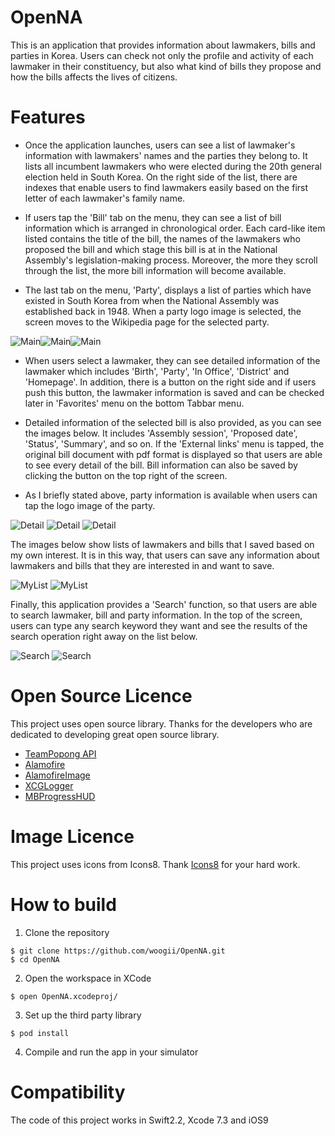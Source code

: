 # OpenNA
This is an application that provides information about lawmakers, bills and parties in Korea. Users can check not only the profile and activity of each lawmaker in their constituency, but also what kind of bills they propose and how the bills affects the lives of citizens.

# Features 

* Once the application launches, users can see a list of lawmaker's information with lawmakers' names and the parties they belong to. It lists all incumbent lawmakers who were elected during the 20th general election held in South Korea. On the right side of the list, there are indexes that enable users to find lawmakers easily based on the first letter of each lawmaker's family name. 

* If users tap the 'Bill' tab on the menu, they can see a list of bill information which is arranged in chronological order. Each card-like item listed contains the title of the bill, the names of the lawmakers who proposed the bill and which stage this bill is at in the National Assembly's legislation-making process. Moreover, the more they scroll through the list, the more bill information will become available. 

* The last tab on the menu, 'Party', displays a list of parties which have existed in South Korea from when the National Assembly was established back in 1948. When a party logo image is selected, the screen moves to the Wikipedia page for the selected party.

![Main](ScreenShot/Main_Lawmaker.PNG)![Main](ScreenShot/Main_Bill.PNG)![Main](ScreenShot/Main_Party.PNG)  

* When users select a lawmaker, they can see detailed information of the lawmaker which includes 'Birth', 'Party', 'In Office', 'District' and 'Homepage'. In addition, there is a button on the right side and if users push this button, the lawmaker information is saved and can be checked later in 'Favorites' menu on the bottom Tabbar menu. 

* Detailed information of the selected bill is also provided, as you can see the images below. It includes 'Assembly session', 'Proposed date', 'Status', 'Summary', and so on. If the 'External links' menu is tapped, the original bill document with pdf format is displayed so that users are able to see every detail of the bill. Bill information can also be saved by clicking the button on the top right of the screen.

* As I briefly stated above, party information is available when users can tap the logo image of the party.

![Detail](ScreenShot/Lawmaker_Detail.PNG)
![Detail](ScreenShot/Bill_Detail.PNG)
![Detail](ScreenShot/Party_Detail.PNG)

The images below show lists of lawmakers and bills that I saved based on my own interest. It is in this way, that users can save any information about lawmakers and bills that they are interested in and want to save.

![MyList](ScreenShot/Lawmaker_InList.PNG)
![MyList](ScreenShot/Bill_InList.PNG)

Finally, this application provides a 'Search' function, so that users are able to search lawmaker, bill and party information. In the top of the screen, users can type any search keyword they want and see the results of the search operation right away on the list below.

![Search](ScreenShot/Search_Result_Ahn.PNG)
![Search](ScreenShot/Search_Result_Park.PNG)


# Open Source Licence

This project uses open source library. Thanks for the developers who are dedicated to developing great open source library. 

*  [TeamPopong API](http://data.popong.com/)
*  [Alamofire](https://github.com/Alamofire/Alamofire)
*  [AlamofireImage](https://github.com/Alamofire/AlamofireImage)
*  [XCGLogger](https://github.com/DaveWoodCom/XCGLogger)
*  [MBProgressHUD](https://github.com/jdg/MBProgressHUD)

# Image Licence 

This project uses icons from Icons8. Thank [Icons8](https://icons8.com/) for your hard work. 

# How to build 

1) Clone the repository 

```
$ git clone https://github.com/woogii/OpenNA.git
$ cd OpenNA
```
2) Open the workspace in XCode 

```
$ open OpenNA.xcodeproj/
```
3) Set up the third party library 

```
$ pod install
```

4) Compile and run the app in your simulator 

# Compatibility 
The code of this project works in Swift2.2, Xcode 7.3 and iOS9 
